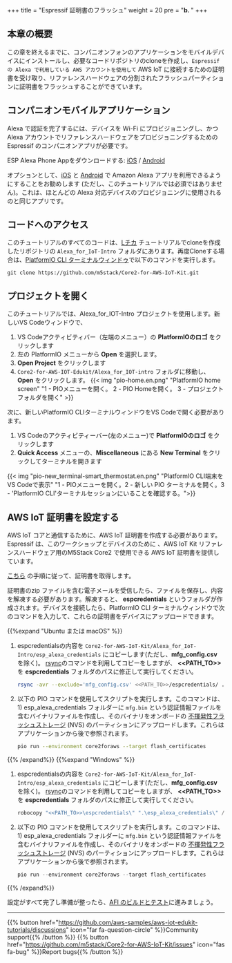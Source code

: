 +++
title = "Espressif 証明書のフラッシュ"
weight = 20
pre = "<b>b. </b>"
+++

## 本章の概要
この章を終えるまでに、コンパニオンフォンのアプリケーションをモバイルデバイスにインストールし、必要なコードリポジトリのcloneを作成し、`Espressif の Alexa で利用している AWS アカウントを使用して` AWS IoT に接続するための証明書を受け取り、リファレンスハードウェアの分割されたフラッシュパーティションに証明書をフラッシュすることができています。

## コンパニオンモバイルアプリケーション
Alexa で認証を完了するには、デバイスを Wi-Fi にプロビジョニングし、かつAlexa アカウントでリファレンスハードウェアをプロビジョニングするための Espressif のコンパニオンアプリが必要です。

ESP Alexa Phone Appをダウンロードする: [iOS](https://apps.apple.com/in/app/esp-alexa/id1464127534) / [Android](https://play.google.com/store/apps/details?id=com.espressif.provbleavs)

オプションとして、[iOS](https://apps.apple.com/us/app/amazon-alexa/id944011620) と [Android](https://play.google.com/store/apps/details?id=com.amazon.dee.app) で Amazon Alexa アプリを利用できるようにすることをお勧めします (ただし、このチュートリアルでは必須ではありません)。これは、ほとんどの Alexa 対応デバイスのプロビジョニングに使用されるのと同じアプリです。

## コードへのアクセス
このチュートリアルのすべてのコードは、[Lチカ](/jp/blinky-hello-world.html) チュートリアルでcloneを作成したリポジトリの `Alexa_for_IoT-Intro` フォルダにあります。再度Cloneする場合は、[PlatformIO CLI ターミナルウィンドゥ](/jp/blinky-hello-world/prerequisites.html#platformio)で以下のコマンドを実行します。
```
git clone https://github.com/m5stack/Core2-for-AWS-IoT-Kit.git
```

## プロジェクトを開く
このチュートリアルでは、Alexa_for_IOT-Intro プロジェクトを使用します。新しいVS Codeウィンドウで、 
1. VS Codeアクティビティバー（左端のメニュー）の **PlatformIOのロゴ** をクリックします
2. 左の PlatformIO メニューから **Open** を選択します。
3. **Open Project** をクリックします
4. `Core2-for-AWS-IOT-Edukit/Alexa_for_IOT-intro` フォルダに移動し、**Open** をクリックします。
{{< img "pio-home.en.png" "PlatformIO home screen" "1 - PIOメニューを開く。 2 - PIO Homeを開く。 3 - プロジェクトフォルダを開く" >}}

次に、新しいPlatformIO CLIターミナルウィンドウをVS Codeで開く必要があります。
1. VS Codeのアクティビティーバー(左のメニュー)で **PlatformIOのロゴ** をクリックします
2. **Quick Access** メニューの、**Miscellaneous** にある **New Terminal** をクリックしてターミナルを開きます

{{< img "pio-new_terminal-smart_thermostat.en.png" "PlatformIO CLI端末をVS Codeで表示" "1 - PIOメニューを開く。2 - 新しい PIO ターミナルを開く。3 - 'PlatformIO CLI'ターミナルセッションにいることを確認する。">}}

## AWS IoT 証明書を設定する
AWS IoT コアと通信するために、AWS IoT 証明書を作成する必要があります。Espressif は、このワークショップとデバイスのために 、AWS IoT Kit リファレンスハードウェア用のM5Stack Core2 で使用できる AWS IoT 証明書を提供しています。

[こちら](https://espressif.github.io/esp-va-sdk/) の手順に従って、証明書を取得します。

証明書のzip ファイルを含む電子メールを受信したら、ファイルを保存し、内容を解凍する必要があります。解凍すると、 **espcredentials** というフォルダが作成されます。デバイスを接続したら、PlatformIO CLI ターミナルウィンドウで次のコマンドを入力して、これらの証明書をデバイスにアップロードできます。

{{%expand "Ubuntu または macOS" %}}
1. espcredentialsの内容を `Core2-for-AWS-IoT-Kit/Alexa_for_IoT-Intro/esp_alexa_credentials` にコピーします(ただし、**mfg_config.csv** を除く)。  [rsync](https://download.samba.org/pub/rsync/rsync.1)のコマンドを利用してコピーをしますが、 **<<PATH_TO>>** を **espcredentials** フォルダのパスに修正して実行してください。
   ```bash
   rsync -avr --exclude='mfg_config.csv' <<PATH_TO>>/espcredentials/ ./esp_alexa_credentials/
   ```
   
2. 以下の PIO コマンドを使用してスクリプトを実行します。このコマンドは、1) esp_alexa_credentials フォルダーに `mfg.bin` という認証情報ファイルを含むバイナリファイルを作成し、そのバイナリをオンボードの [不揮発性フラッシュストレージ](https://docs.espressif.com/projects/esp-idf/en/v4.2/esp32/api-reference/storage/nvs_flash.html) (NVS) のパーティションにアップロードします。これらはアプリケーションから後で参照されます。
   ```bash
   pio run --environment core2foraws --target flash_certificates
   ```
{{% /expand%}}
{{%expand "Windows" %}}
1. espcredentialsの内容を `Core2-for-AWS-IoT-Kit/Alexa_for_IoT-Intro/esp_alexa_credentials` にコピーします(ただし、**mfg_config.csv** を除く)。  [rsync](https://download.samba.org/pub/rsync/rsync.1)のコマンドを利用してコピーをしますが、 **<<PATH_TO>>** を **espcredentials** フォルダのパスに修正して実行してください。
   ```PowerShell
   robocopy "<<PATH_TO>>\espcredentials\" ".\esp_alexa_credentials\" /xf mfg_config.csv
   ```
   
2. 以下の PIO コマンドを使用してスクリプトを実行します。このコマンドは、1) esp_alexa_credentials フォルダーに `mfg.bin` という認証情報ファイルを含むバイナリファイルを作成し、そのバイナリをオンボードの [不揮発性フラッシュストレージ](https://docs.espressif.com/projects/esp-idf/en/v4.2/esp32/api-reference/storage/nvs_flash.html) (NVS) のパーティションにアップロードします。これらはアプリケーションから後で参照されます。
   ```PowerShell
   pio run --environment core2foraws --target flash_certificates
   ```
{{% /expand%}}

設定がすべて完了し準備が整ったら、[AFI のビルドとテスト](/jp/intro-to-alexa-for-iot/building-and-testing-afi.html)に進みましょう。

---
{{% button href="https://github.com/aws-samples/aws-iot-edukit-tutorials/discussions" icon="far fa-question-circle" %}}Community support{{% /button %}} {{% button href="https://github.com/m5stack/Core2-for-AWS-IoT-Kit/issues" icon="fas fa-bug" %}}Report bugs{{% /button %}}